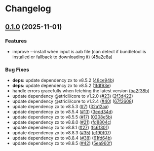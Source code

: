 # Changelog

## [0.1.0](https://github.com/WookieFPV/bitrise-api-cli/compare/v0.0.8...v0.1.0) (2025-11-01)


### Features

* improve --install when input is aab file (can detect if bundletool is installed or fallback to downloading it) ([45a2e8a](https://github.com/WookieFPV/bitrise-api-cli/commit/45a2e8a1e90d11f907a468a44babae9fd99b881e))


### Bug Fixes

* **deps:** update dependency zx to v8.5.2 ([48ce94b](https://github.com/WookieFPV/bitrise-api-cli/commit/48ce94b25668b7c70225d9fb042ff1570a7267ce))
* **deps:** update dependency zx to v8.5.2 ([1fdf93e](https://github.com/WookieFPV/bitrise-api-cli/commit/1fdf93ee63b0d44565d084683d3e40185e44ac3b))
* handle errors gracefully when fetching the latest version ([ba2f38b](https://github.com/WookieFPV/bitrise-api-cli/commit/ba2f38b9180d36dfb80585236c807ed0afcb872a))
* update dependency @stricli/core to v1.2.0 ([#23](https://github.com/WookieFPV/bitrise-api-cli/issues/23)) ([2f3d422](https://github.com/WookieFPV/bitrise-api-cli/commit/2f3d4221514e1e6e2dd80908e25be5a4f120f04d))
* update dependency @stricli/core to v1.2.4 ([#40](https://github.com/WookieFPV/bitrise-api-cli/issues/40)) ([67f2608](https://github.com/WookieFPV/bitrise-api-cli/commit/67f26085e3c3918abadcd41ede83561556e85818))
* update dependency zx to v8.5.3 ([#7](https://github.com/WookieFPV/bitrise-api-cli/issues/7)) ([32a12aa](https://github.com/WookieFPV/bitrise-api-cli/commit/32a12aa27f2630afa98b5c87d17df0d79c91d523))
* update dependency zx to v8.5.4 ([#13](https://github.com/WookieFPV/bitrise-api-cli/issues/13)) ([3edd34d](https://github.com/WookieFPV/bitrise-api-cli/commit/3edd34dcb6401b7a0e300e94cbbfd0c8655620d9))
* update dependency zx to v8.5.5 ([#17](https://github.com/WookieFPV/bitrise-api-cli/issues/17)) ([0208e5b](https://github.com/WookieFPV/bitrise-api-cli/commit/0208e5b502d724d047a29fcd524ff52f89bd4156))
* update dependency zx to v8.8.0 ([#21](https://github.com/WookieFPV/bitrise-api-cli/issues/21)) ([fd8804c](https://github.com/WookieFPV/bitrise-api-cli/commit/fd8804cc76870c511840112d751f2ef216bd84ca))
* update dependency zx to v8.8.1 ([#27](https://github.com/WookieFPV/bitrise-api-cli/issues/27)) ([fc6f301](https://github.com/WookieFPV/bitrise-api-cli/commit/fc6f30166981b5547f40eaf63bf4afcc9dc6b02c))
* update dependency zx to v8.8.3 ([#35](https://github.com/WookieFPV/bitrise-api-cli/issues/35)) ([c190f07](https://github.com/WookieFPV/bitrise-api-cli/commit/c190f072a7fbf6ccbe6107934c47b45e173de053))
* update dependency zx to v8.8.4 ([#38](https://github.com/WookieFPV/bitrise-api-cli/issues/38)) ([61fd64b](https://github.com/WookieFPV/bitrise-api-cli/commit/61fd64beb648e641348b392e0c2557bcb477a91e))
* update dependency zx to v8.8.5 ([#42](https://github.com/WookieFPV/bitrise-api-cli/issues/42)) ([5ea960f](https://github.com/WookieFPV/bitrise-api-cli/commit/5ea960f87fddfc256862805abbba310a83755e80))
